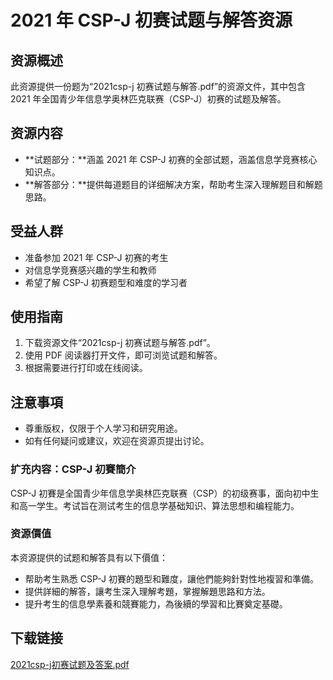 # 2021 年 CSP-J 初赛试题与解答资源

## 资源概述

此资源提供一份题为“2021csp-j 初赛试题与解答.pdf”的资源文件，其中包含 2021 年全国青少年信息学奥林匹克联赛（CSP-J）初赛的试题及解答。

## 资源内容

- **试题部分：**涵盖 2021 年 CSP-J 初赛的全部试题，涵盖信息学竞赛核心知识点。
- **解答部分：**提供每道题目的详细解决方案，帮助考生深入理解题目和解题思路。

## 受益人群

- 准备参加 2021 年 CSP-J 初赛的考生
- 对信息学竞赛感兴趣的学生和教师
- 希望了解 CSP-J 初赛题型和难度的学习者

## 使用指南

1. 下载资源文件“2021csp-j 初赛试题与解答.pdf”。
2. 使用 PDF 阅读器打开文件，即可浏览试题和解答。
3. 根据需要进行打印或在线阅读。

## 注意事項

- 尊重版权，仅限于个人学习和研究用途。
- 如有任何疑问或建议，欢迎在资源页提出讨论。

### 扩充内容：CSP-J 初賽簡介

CSP-J 初賽是全国青少年信息学奥林匹克联赛（CSP）的初级赛事，面向初中生和高一学生。考试旨在测试考生的信息学基础知识、算法思想和编程能力。

### 资源價值

本资源提供的试题和解答具有以下價值：

- 帮助考生熟悉 CSP-J 初賽的題型和難度，讓他們能夠針對性地複習和準備。
- 提供詳細的解答，讓考生深入理解考題，掌握解題思路和方法。
- 提升考生的信息學素養和競賽能力，為後續的學習和比賽奠定基礎。

## 下载链接

[2021csp-j初赛试题及答案.pdf](https://pan.quark.cn/s/f9d4651d0c45)
